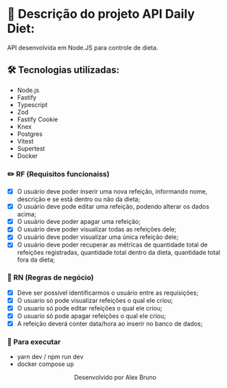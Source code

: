 # 🍎 Descrição do projeto API Daily Diet:

API desenvolvida em Node.JS para controle de dieta.

## 🛠️ Tecnologias utilizadas:

* Node.js
* Fastify
* Typescript
* Zod
* Fastify Cookie
* Knex
* Postgres
* Vitest
* Supertest
* Docker

### ✏️ RF (Requisitos funcionaiss)

- [x] O usuário deve poder inserir uma nova refeição, informando nome, descrição e se está dentro ou não da dieta;
- [x] O usuário deve pode editar uma refeição, podendo alterar os dados acima;
- [x] O usuário deve poder apagar uma refeição;
- [x] O usuário deve poder visualizar todas as refeições dele;
- [x] O usuário deve poder visualizar uma única refeição dele;
- [x] O usuário deve poder recuperar as métricas de quantidade total de refeições registradas, quantidade total dentro da dieta, quantidade total fora da dieta;

### 💼 RN (Regras de negócio)

- [x] Deve ser possível identificarmos o usuário entre as requisições;
- [x] O usuario só pode visualizar refeições o qual ele criou;
- [x] O usuario só pode editar refeições o qual ele criou;
- [x] O usuario só pode apagar refeições o qual ele criou;
- [x] A refeição deverá conter data/hora ao inserir no banco de dados;

### 🚀 Para executar

- yarn dev / npm run dev
- docker compose up

<p align="center">Desenvolvido por Alex Bruno</p>
